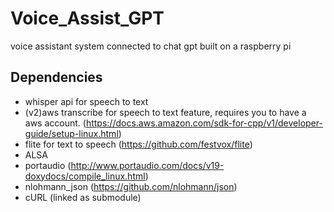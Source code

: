 # Voice_Assist_GPT
voice assistant system connected to chat gpt built on a raspberry pi 

## Dependencies

- whisper api for speech to text
- (v2)aws transcribe for speech to text feature, requires you to have a aws account. (https://docs.aws.amazon.com/sdk-for-cpp/v1/developer-guide/setup-linux.html)
- flite for text to speech (https://github.com/festvox/flite)
- ALSA
- portaudio (http://www.portaudio.com/docs/v19-doxydocs/compile_linux.html)
- nlohmann_json (https://github.com/nlohmann/json)
- cURL (linked as submodule)
